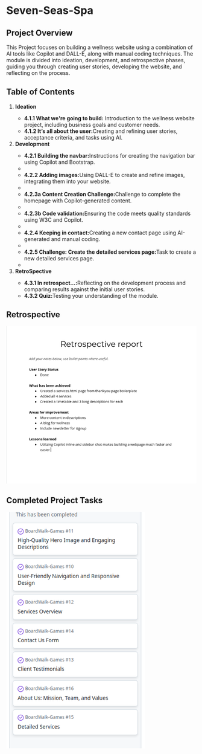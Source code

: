 # Seven-Seas-Spa

<h2> Project Overview </h2>
This Project focuses on building a wellness website using a combination of AI tools like Copilot and DALL-E, along with manual coding techniques. The module is divided into ideation, development, and retrospective phases, guiding you through creating user stories, developing the website, and reflecting on the process.

<h2> Table of Contents </h2>
<ol>
    <li><strong>Ideation</strong></li>
        <ul>
            <li><strong>4.1.1 What we're going to build:</strong> Introduction to the wellness website project, including business goals and customer needs.</li>
            <li><strong>4.1.2 It’s all about the user:</strong>Creating and refining user stories, acceptance criteria, and tasks using AI.</li>
        </ul>    
    <li><strong>Development</strong></li>
        <ul>
            <li><strong>4.2.1 Building the navbar:</strong>Instructions for creating the navigation bar using Copilot and Bootstrap.<li>
            <li><strong>4.2.2 Adding images:</strong>Using DALL-E to create and refine images, integrating them into your website.<li>        
            <li><strong>4.2.3a Content Creation Challenge:</strong>Challenge to complete the homepage with Copilot-generated content.<li>        
            <li><strong>4.2.3b Code validation:</strong>Ensuring the code meets quality standards using W3C and Copilot.<li>        
            <li><strong>4.2.4 Keeping in contact:</strong>Creating a new contact page using AI-generated and manual coding.<li>        
            <li><strong>4.2.5 Challenge: Create the detailed services page:</strong>Task to create a new detailed services page.<li>                
        </ul>
    <li><strong>RetroSpective</strong></li>
        <ul>
            <li><strong>4.3.1 In retrospect…:</strong>Reflecting on the development process and comparing results against the initial user stories.</li>
            <li><strong>4.3.2 Quiz:</strong>Testing your understanding of the module.</li>
        </ul>  
</ol>



<h2> Retrospective </h2>
<img src="assets/images/Screenshot from 2024-11-10 11-22-17.png" alt="Screenshot of Seven-Seas-Spa homepage">

<h2> Completed Project Tasks </h2>
<img src="assets/images/Screenshot from 2024-11-10 11-22-41.png" alt="Screenshot of Seven-Seas-Spa services page">